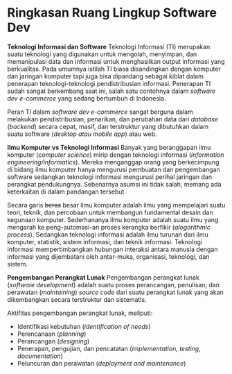 ﻿# Ringkasan Ruang Lingkup Software Dev

**Teknologi Informasi dan Software**
Teknologi Informasi (TI) merupakan suatu teknologi yang digunakan untuk mengolah, menyimpan, dan memanipulasi data dan informasi untuk menghasilkan output informasi yang berkualitas. Pada umumnya istilah TI biasa disandingkan dengan komputer dan jaringan komputer tapi juga bisa dipandang sebagai kiblat dalam penerapan teknologi-teknologi pendistribusian informasi. Penerapan TI sudah sangat berkembang saat ini, salah satu contohnya dalam *software dev e-commerce* yang sedang bertumbuh di Indonesia. 

Peran TI dalam *software dev e-commerce* sangat berguna dalam melakukan pendistribusian, penarikan, dan perubahan data dari *database* (*backend*) secara cepat, masif, dan terstruktur yang dibutuhkan dalam suatu software (*desktop atau mobile app*) atau web. 


**Ilmu Komputer vs Teknologi Informasi**
Banyak yang beranggapan ilmu komputer  (*computer science*) mirip dengan teknologi informasi (*information engineering/informatics*). Mereka menganggap orang yang berkecimpung di bidang ilmu komputer hanya mengurusi pembuatan dan pengembangan software sedangkan teknologi informasi mengurusi perihal jaringan dan perangkat pendukungnya. Sebenarnya asumsi ini tidak salah, memang ada keterkaitan di dalam pandangan tersebut. 

Secara garis ~~beras~~ besar ilmu komputer adalah ilmu yang mempelajari suatu teori, teknik, dan percobaan untuk membangun fundamental desain dan kegunaan komputer. Sederhananya ilmu komputer adalah suatu ilmu yang mengarah ke peng-automasi-an proses kerangka berfikir (*alogorithmic process*).  Sedangkan teknologi informasi adalah ilmu turunan dari ilmu komputer, statistik, sistem informasi, dan teknik informasi. Teknologi informasi mempertimbangkan hubungan interaksi antara manusia dengan informasi yang dijembatani oleh antar-muka, organisasi, teknologi, dan sistem.

**Pengembangan Perangkat Lunak**
Pengembangan perangkat lunak (*software development*) adalah suatu proses perancangan, penulisan, dan perawatan (*maintaining*) *source code* dari suatu perangkat lunak yang akan dikembangkan secara terstruktur dan sistematis. 

Aktifitas pengembangan perangkat lunak, meliputi:
 - Identifikasi kebutuhan (*identification of needs*)
 - Perencanaan (*planning*)
 - Perancangan (*designing*)
 - Penerapan, pengujian, dan pencatatan (*implementation, testing, documentation*)
 - Peluncuran dan perawatan (*deployment and maintenance*)




